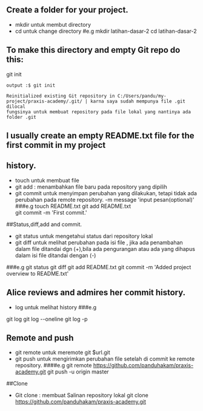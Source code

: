 ## Create a folder for your project.
- mkdir untuk membut directory
- cd untuk change directory
#e.g
mkdir latihan-dasar-2
cd latihan-dasar-2

## To make this directory and empty Git repo do this:
git init 
```
output :$ git init

Reinitialized existing Git repository in C:/Users/pandu/my-project/praxis-academy/.git/ | karna saya sudah mempunya file .git dilocal
fungsinya untuk membuat repository pada file lokal yang nantinya ada folder .git
```
## I usually create an empty README.txt file for the first commit in my project
## history. 
- touch untuk membuat file
- git add : menambahkan file baru pada repository yang dipilih
- git commit untuk menyimpan perubahan yang dilakukan, tetapi tidak ada perubahan pada remote repository. -m message 'input pesan(optional)'
###e.g
touch README.txt 
git add README.txt  
git commit -m 'First commit.' 

##Status,diff,add and commit.
- git status  untuk mengetahui status dari repository lokal
- git diff untuk melihat perubahan pada isi file , jika ada penambahan dalam file ditandai dgn (+),bila ada pengurangan atau ada yang dihapus dalam isi file ditandai dengan (-)

###e.g
git status
git diff
git add README.txt
git commit -m 'Added project overview to README.txt'


## Alice reviews and admires her commit history.
- log untuk melihat history
###e.g

git log
git log --oneline
git log -p

## Remote and push
- git remote untuk meremote git $url.git 
- git push untuk mengirimkan perubahan file setelah di commit ke remote repository.
####e.g
git remote https://github.com/panduhakam/praxis-academy.git
git push -u origin master


##Clone
- Git clone : membuat Salinan repository lokal
git clone https://github.com/panduhakam/praxis-academy.git

